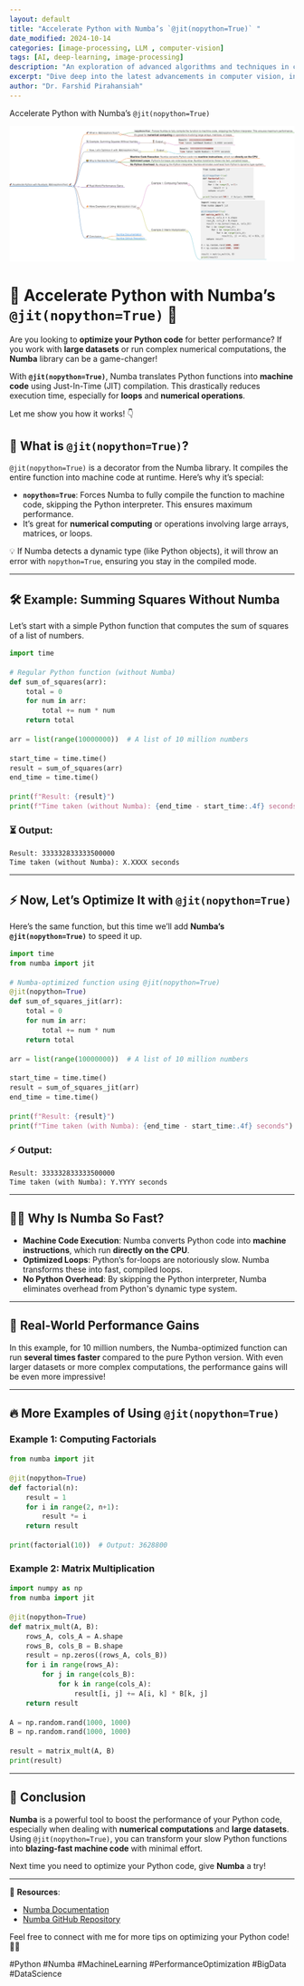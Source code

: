 ```yaml
---
layout: default
title: "Accelerate Python with Numba’s `@jit(nopython=True)` "
date_modified: 2024-10-14
categories: [image-processing, LLM , computer-vision]
tags: [AI, deep-learning, image-processing]
description: "An exploration of advanced algorithms and techniques in computer vision, ML, DL, LLM, LLMOPs, DevOps."
excerpt: "Dive deep into the latest advancements in computer vision, including deep learning methodologies and real-time image processing."
author: "Dr. Farshid Pirahansiah"
---
```


Accelerate Python with Numba’s `@jit(nopython=True)` 

<img src="/farshid/mindmaps/CUDA_numba_jit_tutorial.png" alt="Accelerate Python with Numba’s `@jit(nopython=True)` " style="max-width: 100%; height: auto;">

# 🚀 Accelerate Python with Numba’s `@jit(nopython=True)` 🚀

Are you looking to **optimize your Python code** for better performance? If you work with **large datasets** or run complex numerical computations, the **Numba** library can be a game-changer!

With **`@jit(nopython=True)`**, Numba translates Python functions into **machine code** using Just-In-Time (JIT) compilation. This drastically reduces execution time, especially for **loops** and **numerical operations**.

Let me show you how it works! 👇

## 🚀 What is `@jit(nopython=True)`?

`@jit(nopython=True)` is a decorator from the Numba library. It compiles the entire function into machine code at runtime. Here’s why it’s special:

- **`nopython=True`**: Forces Numba to fully compile the function to machine code, skipping the Python interpreter. This ensures maximum performance.
- It’s great for **numerical computing** or operations involving large arrays, matrices, or loops.

💡 If Numba detects a dynamic type (like Python objects), it will throw an error with `nopython=True`, ensuring you stay in the compiled mode.

---

## 🛠️ Example: Summing Squares Without Numba

Let’s start with a simple Python function that computes the sum of squares of a list of numbers.

```python
import time

# Regular Python function (without Numba)
def sum_of_squares(arr):
    total = 0
    for num in arr:
        total += num * num
    return total

arr = list(range(10000000))  # A list of 10 million numbers

start_time = time.time()
result = sum_of_squares(arr)
end_time = time.time()

print(f"Result: {result}")
print(f"Time taken (without Numba): {end_time - start_time:.4f} seconds")
```

### ⏳ Output:
```
Result: 333332833333500000
Time taken (without Numba): X.XXXX seconds
```

---

## ⚡ Now, Let’s Optimize It with `@jit(nopython=True)`

Here’s the same function, but this time we’ll add **Numba’s `@jit(nopython=True)`** to speed it up.

```python
import time
from numba import jit

# Numba-optimized function using @jit(nopython=True)
@jit(nopython=True)
def sum_of_squares_jit(arr):
    total = 0
    for num in arr:
        total += num * num
    return total

arr = list(range(10000000))  # A list of 10 million numbers

start_time = time.time()
result = sum_of_squares_jit(arr)
end_time = time.time()

print(f"Result: {result}")
print(f"Time taken (with Numba): {end_time - start_time:.4f} seconds")
```

### ⚡ Output:
```
Result: 333332833333500000
Time taken (with Numba): Y.YYYY seconds
```

---

## 🧑‍🏫 Why Is Numba So Fast?

- **Machine Code Execution**: Numba converts Python code into **machine instructions**, which run **directly on the CPU**.
- **Optimized Loops**: Python’s for-loops are notoriously slow. Numba transforms these into fast, compiled loops.
- **No Python Overhead**: By skipping the Python interpreter, Numba eliminates overhead from Python's dynamic type system.

---

## 🚀 Real-World Performance Gains

In this example, for 10 million numbers, the Numba-optimized function can run **several times faster** compared to the pure Python version. With even larger datasets or more complex computations, the performance gains will be even more impressive!

---

## 🔥 More Examples of Using `@jit(nopython=True)`

### Example 1: Computing Factorials

```python
from numba import jit

@jit(nopython=True)
def factorial(n):
    result = 1
    for i in range(2, n+1):
        result *= i
    return result

print(factorial(10))  # Output: 3628800
```

### Example 2: Matrix Multiplication

```python
import numpy as np
from numba import jit

@jit(nopython=True)
def matrix_mult(A, B):
    rows_A, cols_A = A.shape
    rows_B, cols_B = B.shape
    result = np.zeros((rows_A, cols_B))
    for i in range(rows_A):
        for j in range(cols_B):
            for k in range(cols_A):
                result[i, j] += A[i, k] * B[k, j]
    return result

A = np.random.rand(1000, 1000)
B = np.random.rand(1000, 1000)

result = matrix_mult(A, B)
print(result)
```

---

## 🚀 Conclusion

**Numba** is a powerful tool to boost the performance of your Python code, especially when dealing with **numerical computations** and **large datasets**. Using `@jit(nopython=True)`, you can transform your slow Python functions into **blazing-fast machine code** with minimal effort.

Next time you need to optimize your Python code, give **Numba** a try!

---

🔗 **Resources**:
- [Numba Documentation](https://numba.pydata.org/)
- [Numba GitHub Repository](https://github.com/numba/numba)

Feel free to connect with me for more tips on optimizing your Python code! 👨‍💻

#Python #Numba #MachineLearning #PerformanceOptimization #BigData #DataScience

